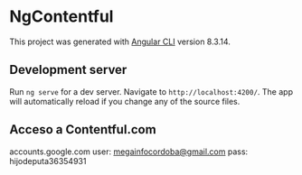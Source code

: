 # NgContentful

This project was generated with [Angular CLI](https://github.com/angular/angular-cli) version 8.3.14.

## Development server

Run `ng serve` for a dev server. Navigate to `http://localhost:4200/`. The app will automatically reload if you change any of the source files.

## Acceso a Contentful.com
accounts.google.com
user: megainfocordoba@gmail.com
pass: hijodeputa36354931
